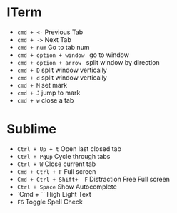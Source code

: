 # ITerm
*  `cmd + <-` Previous Tab
*  `cmd + ->` Next Tab
* `cmd + num` Go to tab num
* `cmd + option + window ` go to window
* `cmd + option + arrow ` split window by direction
* `cmd + D` split window vertically
* `cmd + d` split window vertically
* `cmd + M` set mark
* `cmd + J` jump to mark
* `cmd + w` close a tab


# Sublime

* `Ctrl + Up + t` Open last closed tab
* `Ctrl + PgUp` Cycle through tabs
* `Ctrl + W` Close current tab
* `Cmd + Ctrl + F` Full screen
* `Cmd + Ctrl + Shift+  F` Distraction Free Full screen
* `Ctrl + Space`  Show Autocomplete
* `Cmd + \`` High Light Text
* `F6` Toggle Spell Check




